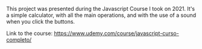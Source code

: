 This project was presented during the Javascript Course I took on 2021. It's a simple calculator, with all the main operations, and with the use of a sound when you click the buttons.

Link to the course:
https://www.udemy.com/course/javascript-curso-completo/